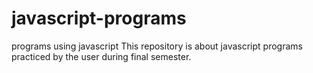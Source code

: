 # javascript-programs
programs using javascript
This repository is about javascript programs practiced by the user during final semester.
